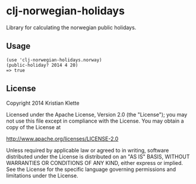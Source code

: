 # clj-norwegian-holidays

Library for calculating the norwegian public holidays.

## Usage

    (use 'clj-norwegian-holidays.norway)
    (public-holiday? 2014 4 20)
    => true

## License

Copyright 2014 Kristian Klette

Licensed under the Apache License, Version 2.0 (the "License");
you may not use this file except in compliance with the License.
You may obtain a copy of the License at

http://www.apache.org/licenses/LICENSE-2.0

Unless required by applicable law or agreed to in writing, software
distributed under the License is distributed on an "AS IS" BASIS,
WITHOUT WARRANTIES OR CONDITIONS OF ANY KIND, either express or implied.
See the License for the specific language governing permissions and
limitations under the License.
